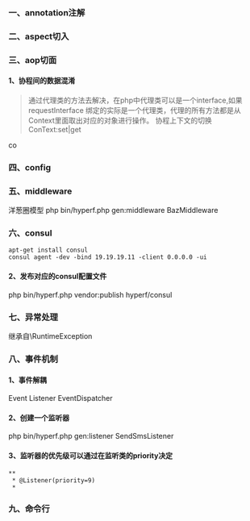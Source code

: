 ### 一、annotation注解
### 二、aspect切入
### 三、aop切面
#### 1、协程间的数据混淆
> 通过代理类的方法去解决，在php中代理类可以是一个interface,如果requestInterface                                                                                                            绑定的实际是一个代理类，代理的所有方法都是从Context里面取出对应的对象进行操作。
协程上下文的切换 ConText:set|get

co
### 四、config

### 五、middleware
洋葱圈模型
php bin/hyperf.php gen:middleware BazMiddleware
### 六、consul
```
apt-get install consul
consul agent -dev -bind 19.19.19.11 -client 0.0.0.0 -ui
```
#### 2、发布对应的consul配置文件
php bin/hyperf.php vendor:publish hyperf/consul

### 七、异常处理
继承自\RuntimeException
### 八、事件机制

#### 1、事件解耦
 Event Listener EventDispatcher
#### 2、创建一个监听器
php bin/hyperf.php gen:listener SendSmsListener

#### 3、监听器的优先级可以通过在监听类的priority决定
```
**
 * @Listener(priority=9)
 *
```
### 九、命令行